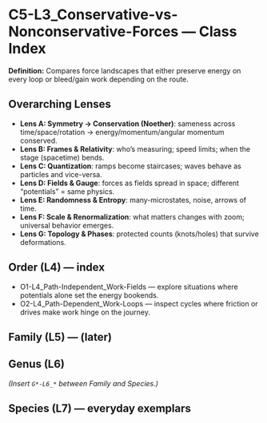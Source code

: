 # C5-L3_Conservative-vs-Nonconservative-Forces — Class Index
**Definition:** Compares force landscapes that either preserve energy on every loop or bleed/gain work depending on the route.
## Overarching Lenses

- **Lens A: Symmetry -> Conservation (Noether)**: sameness across time/space/rotation → energy/momentum/angular momentum conserved.
- **Lens B: Frames & Relativity**: who’s measuring; speed limits; when the stage (spacetime) bends.
- **Lens C: Quantization**: ramps become staircases; waves behave as particles and vice-versa.
- **Lens D: Fields & Gauge**: forces as fields spread in space; different “potentials” = same physics.
- **Lens E: Randomness & Entropy**: many-microstates, noise, arrows of time.
- **Lens F: Scale & Renormalization**: what matters changes with zoom; universal behavior emerges.
- **Lens G: Topology & Phases**: protected counts (knots/holes) that survive deformations.

## Order (L4) — index
- O1-L4_Path-Independent_Work-Fields — explore situations where potentials alone set the energy bookends.
- O2-L4_Path-Dependent_Work-Loops — inspect cycles where friction or drives make work hinge on the journey.
## Family (L5) — (later)
## Genus (L6)
_(Insert `G*-L6_*` between Family and Species.)_

## Species (L7) — everyday exemplars
